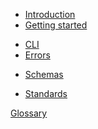 -   [Introduction](/)
-   [Getting started](/getting-started.md)
<!-- -   [Builders](/builders/index.md) -->
-   [CLI](/cli/index.md)
-   [Errors](/errors/index.md)
<!-- -   [Cron](/cron/index.md) -->
<!-- -   [Data Models](/dataModels/index.md) -->
<!-- -   [Events](/events/index.md) -->
-   [Schemas](/schemas/index.md)
<!-- -   [Services/Utilities](/services/index.md) -->
-   [Standards](/standards/index.md)


[Glossary](_glossary.md)